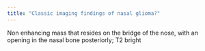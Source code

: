```yaml
---
title: "Classic imaging findings of nasal glioma?"
---
```

Non enhancing mass that resides on the bridge of the nose, with an opening in the nasal bone posteriorly; T2 bright

